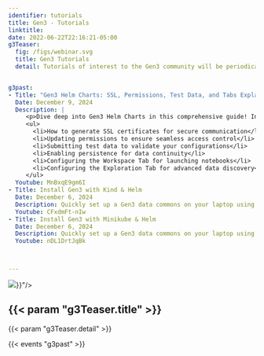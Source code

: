 ```yaml
---
identifier: tutorials
title: Gen3 - Tutorials
linktitle:
date: 2022-06-22T22:16:21-05:00
g3Teaser:
  fig: /figs/webinar.svg
  title: Gen3 Tutorials
  detail: Tutorials of interest to the Gen3 community will be periodically created and posted here.  If you would like to contribute your own tutorial or have ideas for a future tutorial please reach out!


g3past:
- Title: "Gen3 Helm Charts: SSL, Permissions, Test Data, and Tabs Explained!"
  Date: December 9, 2024
  Description: |
     <p>Dive deep into Gen3 Helm Charts in this comprehensive guide! In this video, we’ll cover everything you need to know, including:</p>
     <ul>
       <li>How to generate SSL certificates for secure communication</li>
       <li>Updating permissions to ensure seamless access control</li>
       <li>Submitting test data to validate your configurations</li>
       <li>Enabling persistence for data continuity</li>
       <li>Configuring the Workspace Tab for launching notebooks</li>
       <li>Configuring the Exploration Tab for advanced data discovery</li>
     </ul>
  Youtube: MnBxqE9gm6I
- Title: Install Gen3 with Kind & Helm
  Date: December 6, 2024
  Description: Quickly set up a Gen3 data commons on your laptop using Kind and Gen3 Helm charts! This easy-to-follow guide walks you through deploying a fully functional data commons locally.
  Youtube: CFxdmFt-nIw
- Title: Install Gen3 with Minikube & Helm
  Date: December 6, 2024
  Description: Quickly set up a Gen3 data commons on your laptop using Minikube and Gen3 Helm charts! This easy-to-follow guide walks you through deploying a fully functional data commons locally.
  Youtube: nDL1DrtJqBk



---
```


<section class="g3-bg__mint">
  <div class="g3-outer-wrapper g3-flex-content g3-flex-content__reverse">
    <div class="g3-col__65 g3-flex-content g3-mb-space__padding-lg-top g3-space__margin-md-top-bottom">
      <img class="g3-img__full-height" src="{{< param "g3Teaser.fig" >}}"/>
    </div>
    <div class="g3-space__padding-lg-top g3-space__padding-lg-bottom g3-col__65">
      <div class="g3-space__wrapper-gap-left g3-space__wrapper-gap-right">
        <h1 class="g3-space__margin-sm-bottom">
          {{< param "g3Teaser.title" >}}
        </h1>
        <p class="g3-space__margin-sm-bottom introduction">
          {{< param "g3Teaser.detail" >}}
        </p>
      </div>
    </div>
  </div>
</section>


<!--
<section class="g3-space__padding-sm-top g3-space__padding-sm-bottom">
    <div class="g3-inner-wrapper">
        <h2>Upcoming Events</h2>
    </div>
</section>
-->


{{< events "g3past" >}}
